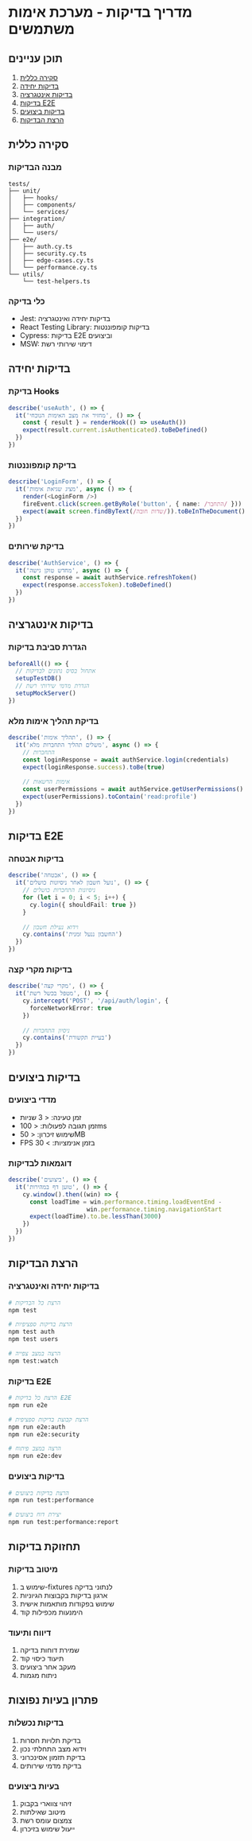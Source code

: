 # מדריך בדיקות - מערכת אימות משתמשים

## תוכן עניינים
1. [סקירה כללית](#סקירה-כללית)
2. [בדיקות יחידה](#בדיקות-יחידה)
3. [בדיקות אינטגרציה](#בדיקות-אינטגרציה)
4. [בדיקות E2E](#בדיקות-e2e)
5. [בדיקות ביצועים](#בדיקות-ביצועים)
6. [הרצת הבדיקות](#הרצת-הבדיקות)

## סקירה כללית

### מבנה הבדיקות
```
tests/
├── unit/
│   ├── hooks/
│   ├── components/
│   └── services/
├── integration/
│   ├── auth/
│   └── users/
├── e2e/
│   ├── auth.cy.ts
│   ├── security.cy.ts
│   ├── edge-cases.cy.ts
│   └── performance.cy.ts
└── utils/
    └── test-helpers.ts
```

### כלי בדיקה
- Jest: בדיקות יחידה ואינטגרציה
- React Testing Library: בדיקות קומפוננטות
- Cypress: בדיקות E2E וביצועים
- MSW: דימוי שירותי רשת

## בדיקות יחידה

### בדיקת Hooks
```typescript
describe('useAuth', () => {
  it('מחזיר את מצב האימות הנוכחי', () => {
    const { result } = renderHook(() => useAuth())
    expect(result.current.isAuthenticated).toBeDefined()
  })
})
```

### בדיקת קומפוננטות
```typescript
describe('LoginForm', () => {
  it('מציג שגיאת אימות', async () => {
    render(<LoginForm />)
    fireEvent.click(screen.getByRole('button', { name: /התחבר/ }))
    expect(await screen.findByText(/שדות חובה/)).toBeInTheDocument()
  })
})
```

### בדיקת שירותים
```typescript
describe('AuthService', () => {
  it('מחדש טוקן גישה', async () => {
    const response = await authService.refreshToken()
    expect(response.accessToken).toBeDefined()
  })
})
```

## בדיקות אינטגרציה

### הגדרת סביבת בדיקות
```typescript
beforeAll(() => {
  // אתחול בסיס נתונים לבדיקות
  setupTestDB()
  // הגדרת מדמי שירותי רשת
  setupMockServer()
})
```

### בדיקת תהליך אימות מלא
```typescript
describe('תהליך אימות', () => {
  it('משלים תהליך התחברות מלא', async () => {
    // התחברות
    const loginResponse = await authService.login(credentials)
    expect(loginResponse.success).toBe(true)
    
    // אימות הרשאות
    const userPermissions = await authService.getUserPermissions()
    expect(userPermissions).toContain('read:profile')
  })
})
```

## בדיקות E2E

### בדיקות אבטחה
```typescript
describe('אבטחה', () => {
  it('נועל חשבון לאחר ניסיונות כושלים', () => {
    // ניסיונות התחברות כושלים
    for (let i = 0; i < 5; i++) {
      cy.login({ shouldFail: true })
    }
    
    // וידוא נעילת חשבון
    cy.contains('החשבון ננעל זמנית')
  })
})
```

### בדיקות מקרי קצה
```typescript
describe('מקרי קצה', () => {
  it('מטפל בכשל רשת', () => {
    cy.intercept('POST', '/api/auth/login', {
      forceNetworkError: true
    })
    
    // ניסיון התחברות
    cy.contains('בעיית תקשורת')
  })
})
```

## בדיקות ביצועים

### מדדי ביצועים
- זמן טעינה: < 3 שניות
- זמן תגובה לפעולות: < 100ms
- שימוש זיכרון: < 50MB
- FPS בזמן אנימציות: > 30

### דוגמאות לבדיקות
```typescript
describe('ביצועים', () => {
  it('טוען דף במהירות', () => {
    cy.window().then((win) => {
      const loadTime = win.performance.timing.loadEventEnd - 
                      win.performance.timing.navigationStart
      expect(loadTime).to.be.lessThan(3000)
    })
  })
})
```

## הרצת הבדיקות

### בדיקות יחידה ואינטגרציה
```bash
# הרצת כל הבדיקות
npm test

# הרצת בדיקות ספציפיות
npm test auth
npm test users

# הרצה במצב צפייה
npm test:watch
```

### בדיקות E2E
```bash
# הרצת כל בדיקות E2E
npm run e2e

# הרצת קבוצת בדיקות ספציפית
npm run e2e:auth
npm run e2e:security

# הרצה במצב פיתוח
npm run e2e:dev
```

### בדיקות ביצועים
```bash
# הרצת בדיקות ביצועים
npm run test:performance

# יצירת דוח ביצועים
npm run test:performance:report
```

## תחזוקת בדיקות

### מיטוב בדיקות
1. שימוש ב-fixtures לנתוני בדיקה
2. ארגון בדיקות בקבוצות הגיוניות
3. שימוש בפקודות מותאמות אישית
4. הימנעות מכפילות קוד

### דיווח ותיעוד
1. שמירת דוחות בדיקה
2. תיעוד כיסוי קוד
3. מעקב אחר ביצועים
4. ניתוח מגמות

## פתרון בעיות נפוצות

### בדיקות נכשלות
1. בדיקת תלויות חסרות
2. וידוא מצב התחלתי נכון
3. בדיקת תזמון אסינכרוני
4. בדיקת מדמי שירותים

### בעיות ביצועים
1. זיהוי צווארי בקבוק
2. מיטוב שאילתות
3. צמצום עומס רשת
4. ייעול שימוש בזיכרון 